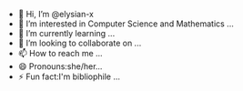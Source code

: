 - 👋 Hi, I’m @elysian-x
- 👀 I’m interested in Computer Science and Mathematics ...
- 🌱 I’m currently learning ...
- 💞️ I’m looking to collaborate on ...
- 📫 How to reach me ...
- 😄 Pronouns:she/her...
- ⚡ Fun fact:I'm bibliophile ...

<!---
elysian-x/elysian-x is a ✨ special ✨ repository because its `README.md` (this file) appears on your GitHub profile.
You can click the Preview link to take a look at your changes.
--->
